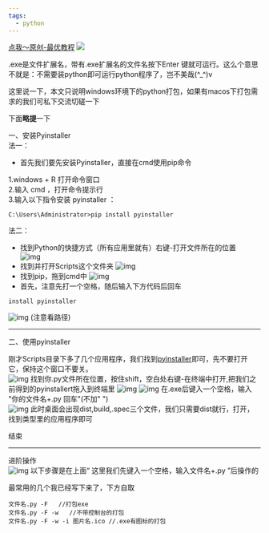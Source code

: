 ```yaml
---
tags:
  - python
---
```

[点我～原创-最优教程](https://blog.csdn.net/m0_63203517/article/details/124383678?spm=1001.2014.3001.5501)
![](https://pic1.zhimg.com/v2-9c37b109a2592ace0b100cbb74c61501_1440w.jpeg?source=d16d100b)

.exe是文件扩展名，带有.exe扩展名的文件名按下Enter 键就可运行。这么个意思不就是：不需要装python即可运行python程序了，岂不美哉(^_^)v

这里说一下，本文只说明windows环境下的python打包，如果有macos下打包需求的我们可私下交流切磋一下  

下面**略提**一下  

一、安装Pyinstaller  
法一：
  
- 首先我们要先安装Pyinstaller，直接在cmd使用pip命令

1.windows + R 打开命令窗口  
2.输入 cmd ，打开命令提示行  
3.输入以下指令安装 pyinstaller ：  
```
C:\Users\Administrator>pip install pyinstaller
```
法二：  

- 找到Python的快捷方式（所有应用里就有）右键-打开文件所在的位置  
![img](https://img-blog.csdnimg.cn/4936e48652674c07832a527b4d4291d3.png?x-oss-process=image/watermark,type_d3F5LXplbmhlaQ,shadow_50,text_Q1NETiBAV2Nvd2lu,size_20,color_FFFFFF,t_70,g_se,x_16)
- 找到并打开Scripts这个文件夹
![img](https://img-blog.csdnimg.cn/78cce1e2124e49ebb7dd3558cafc71ac.png?x-oss-process=image/watermark,type_d3F5LXplbmhlaQ,shadow_50,text_Q1NETiBAV2Nvd2lu,size_20,color_FFFFFF,t_70,g_se,x_16) 
- 找到pip，拖到cmd中
![img](https://img-blog.csdnimg.cn/1272f4cf5ca74c7aa1bbf58565d39031.png?x-oss-process=image/watermark,type_d3F5LXplbmhlaQ,shadow_50,text_Q1NETiBAV2Nvd2lu,size_20,color_FFFFFF,t_70,g_se,x_16)
- 首先，注意先打一个空格，随后输入下方代码后回车
```
install pyinstaller
```
![img](https://img-blog.csdnimg.cn/ebf0ba0459a744c9b3f12075fe182b7f.png?x-oss-process=image/watermark,type_d3F5LXplbmhlaQ,shadow_50,text_Q1NETiBAV2Nvd2lu,size_20,color_FFFFFF,t_70,g_se,x_16)
(注意看路径)
***
二、使用pyinstaller

刚才Scripts目录下多了几个应用程序，我们找到<u>pyinstaller</u>即可，先不要打开它，保持这个窗口不要关。  
![img](https://img-blog.csdnimg.cn/b8cfde4546614586a3a1445f9c8cb97e.png?x-oss-process=image/watermark,type_d3F5LXplbmhlaQ,shadow_50,text_Q1NETiBAV2Nvd2lu,size_20,color_FFFFFF,t_70,g_se,x_16)
找到你.py文件所在位置，按住shift，空白处右键-在终端中打开,把我们之前得到的pyinstallert拖入到终端里
![img](https://img-blog.csdnimg.cn/95025ac5984d4c99b4250b9baafcd5c1.png?x-oss-process=image/watermark,type_d3F5LXplbmhlaQ,shadow_50,text_Q1NETiBAV2Nvd2lu,size_20,color_FFFFFF,t_70,g_se,x_16)
![img](https://img-blog.csdnimg.cn/a626139331824bbe8c4c542b1909e737.png?x-oss-process=image/watermark,type_d3F5LXplbmhlaQ,shadow_50,text_Q1NETiBAV2Nvd2lu,size_20,color_FFFFFF,t_70,g_se,x_16)
在.exe后键入一个空格，输入 "你的文件名+.py  回车"(不加" ")  
![img](https://img-blog.csdnimg.cn/57b04c9cc6a84c148a45b49a0c622bf8.png?x-oss-process=image/watermark,type_d3F5LXplbmhlaQ,shadow_50,text_Q1NETiBAV2Nvd2lu,size_20,color_FFFFFF,t_70,g_se,x_16)
此时桌面会出现dist,build,.spec三个文件，我们只需要dist就行，打开，找到类型里的应用程序即可  

结束
***
进阶操作  
![img](https://img-blog.csdnimg.cn/f2923985c4584335b66c0cfd0127a9c9.png?x-oss-process=image/watermark,type_d3F5LXplbmhlaQ,shadow_50,text_Q1NETiBAV2Nvd2lu,size_20,color_FFFFFF,t_70,g_se,x_16)
以下步骤是在上面“ 这里我们先键入一个空格，输入文件名+.py  ”后操作的

最常用的几个我已经写下来了，下方自取
```
文件名.py -F   //打包exe
文件名.py -F -w   //不带控制台的打包
文件名.py -F -w -i 图片名.ico //.exe有图标的打包
```